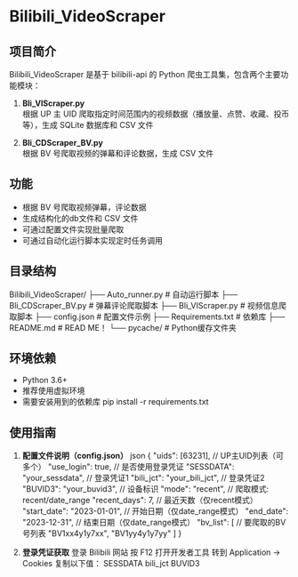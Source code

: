 # Bilibili_VideoScraper

## 项目简介

Bilibili_VideoScraper 是基于 bilibili-api 的 Python 爬虫工具集，包含两个主要功能模块：

1. **Bli_VIScraper.py**  
   根据 UP 主 UID 爬取指定时间范围内的视频数据（播放量、点赞、收藏、投币等），生成 SQLite 数据库和 CSV 文件

2. **Bli_CDScraper_BV.py**  
   根据 BV 号爬取视频的弹幕和评论数据，生成 CSV 文件

## 功能

- 根据 BV 号爬取视频弹幕，评论数据
- 生成结构化的db文件和 CSV 文件
- 可通过配置文件实现批量爬取
- 可通过自动化运行脚本实现定时任务调用

## 目录结构

Bilibili_VideoScraper/
├── Auto_runner.py # 自动运行脚本
├── Bli_CDScraper_BV.py # 弹幕评论爬取脚本
├── Bli_VIScraper.py # 视频信息爬取脚本
├── config.json # 配置文件示例
├── Requirements.txt # 依赖库
├── README.md # READ ME！
└── pycache/ # Python缓存文件夹

## 环境依赖

- Python 3.6+
- 推荐使用虚拟环境
- 需要安装用到的依赖库 pip install -r requirements.txt

## 使用指南
1. **配置文件说明（config.json）**
json
{
  "uids": [63231],                   // UP主UID列表（可多个）
  "use_login": true,                 // 是否使用登录凭证
  "SESSDATA": "your_sessdata",       // 登录凭证1
  "bili_jct": "your_bili_jct",       // 登录凭证2
  "BUVID3": "your_buvid3",           // 设备标识
  "mode": "recent",                  // 爬取模式: recent/date_range
  "recent_days": 7,                  // 最近天数（仅recent模式）
  "start_date": "2023-01-01",        // 开始日期（仅date_range模式）
  "end_date": "2023-12-31",          // 结束日期（仅date_range模式）
  "bv_list": [                       // 要爬取的BV号列表
    "BV1xx4y1y7xx",
    "BV1yy4y1y7yy"
  ]
}


2. **登录凭证获取**
    登录 Bilibili 网站
    按 F12 打开开发者工具
    转到 Application → Cookies
    复制以下值：
    SESSDATA
    bili_jct
    BUVID3